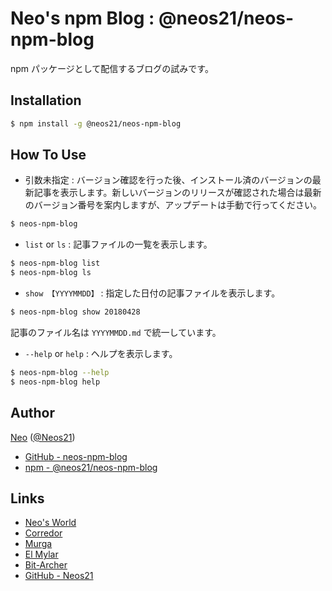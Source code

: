 # Neo's npm Blog : @neos21/neos-npm-blog

npm パッケージとして配信するブログの試みです。


## Installation

```sh
$ npm install -g @neos21/neos-npm-blog
```

## How To Use

- 引数未指定 : バージョン確認を行った後、インストール済のバージョンの最新記事を表示します。新しいバージョンのリリースが確認された場合は最新のバージョン番号を案内しますが、アップデートは手動で行ってください。

```sh
$ neos-npm-blog
```

- `list` or `ls` : 記事ファイルの一覧を表示します。

```sh
$ neos-npm-blog list
$ neos-npm-blog ls
```

- `show 【YYYYMMDD】` : 指定した日付の記事ファイルを表示します。

```sh
$ neos-npm-blog show 20180428
```

記事のファイル名は `YYYYMMDD.md` で統一しています。

- `--help` or `help` : ヘルプを表示します。

```sh
$ neos-npm-blog --help
$ neos-npm-blog help
```


## Author

[Neo](http://neo.s21.xrea.com/) ([@Neos21](https://twitter.com/Neos21))

- [GitHub - neos-npm-blog](https://github.com/Neos21/neos-npm-blog)
- [npm - @neos21/neos-npm-blog](https://www.npmjs.com/package/@neos21/neos-npm-blog)


## Links

- [Neo's World](http://neo.s21.xrea.com/)
- [Corredor](http://neos21.hatenablog.com/)
- [Murga](http://neos21.hatenablog.jp/)
- [El Mylar](http://neos21.hateblo.jp/)
- [Bit-Archer](http://bit-archer.hatenablog.com/)
- [GitHub - Neos21](https://github.com/Neos21/)
